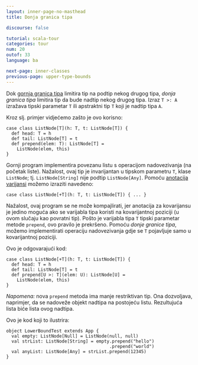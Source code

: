 ```yaml
---
layout: inner-page-no-masthead
title: Donja granica tipa

discourse: false

tutorial: scala-tour
categories: tour
num: 20
outof: 33
language: ba

next-page: inner-classes
previous-page: upper-type-bounds
---
```


Dok [gornja granica tipa](upper-type-bounds.html) limitira tip na podtip nekog drugog tipa,
*donja granica tipa* limitira tip da bude nadtip nekog drugog tipa.
Izraz `T >: A` izražava tipski parametar `T` ili apstraktni tip `T` koji je nadtip tipa `A`.

Kroz slj. primjer vidjećemo zašto je ovo korisno:

    case class ListNode[T](h: T, t: ListNode[T]) {
      def head: T = h
      def tail: ListNode[T] = t
      def prepend(elem: T): ListNode[T] =
        ListNode(elem, this)
    }

Gornji program implementira povezanu listu s operacijom nadovezivanja (na početak liste).
Nažalost, ovaj tip je invarijantan u tipskom parametru `T`, klase `ListNode`;
tj. `ListNode[String]` nije podtip `ListNode[Any]`.
Pomoću [anotacija varijansi](variances.html) možemo izraziti navedeno:

    case class ListNode[+T](h: T, t: ListNode[T]) { ... }

Nažalost, ovaj program se ne može kompajlirati, jer anotacija za kovarijansu je jedino moguća ako se varijabla tipa koristi na kovarijantnoj poziciji (u ovom slučaju kao povratni tip).
Pošto je varijabla tipa `T` tipski parametar metode `prepend`, ovo pravilo je prekršeno.
Pomoću *donje granice tipa*, možemo implementirati operaciju nadovezivanja gdje se `T` pojavljuje samo u kovarijantnoj poziciji.

Ovo je odgovarajući kod:

    case class ListNode[+T](h: T, t: ListNode[T]) {
      def head: T = h
      def tail: ListNode[T] = t
      def prepend[U >: T](elem: U): ListNode[U] =
        ListNode(elem, this)
    }

_Napomena:_ nova `prepend` metoda ima manje restriktivan tip.
Ona dozvoljava, naprimjer, da se nadoveže objekt nadtipa na postojeću listu.
Rezultujuća lista biće lista ovog nadtipa.

Ovo je kod koji to ilustrira:

    object LowerBoundTest extends App {
      val empty: ListNode[Null] = ListNode(null, null)
      val strList: ListNode[String] = empty.prepend("hello")
                                           .prepend("world")
      val anyList: ListNode[Any] = strList.prepend(12345)
    }

